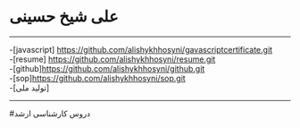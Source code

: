  # علی شیخ حسینی
 ********************
-[javascript] https://github.com/alishykhhosyni/gavascriptcertificate.git  
-[resume] https://github.com/alishykhhosyni/resume.git       
-[github]https://github.com/alishykhhosyni/github.git  
-[sop]https://github.com/alishykhhosyni/sop.git                       
-[تولید ملی] 

****************

#دروس کارشناسی ارشد

